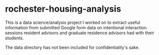 # rochester-housing-analysis
This is a data science/analysis project I worked on to extract useful information from submitted Google form data on intentional interaction sessions resident advisors and graduate residence advisors had with their students.

The data directory has not been included for confidentiality's sake.

